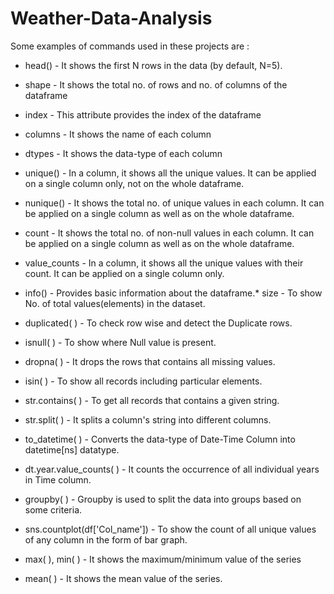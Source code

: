 # Weather-Data-Analysis
Some examples of commands used in these projects are :

* head() - It shows the first N rows in the data (by default, N=5).

* shape - It shows the total no. of rows and no. of columns of the dataframe

* index - This attribute provides the index of the dataframe

* columns - It shows the name of each column

* dtypes - It shows the data-type of each column

* unique() - In a column, it shows all the unique values. It can be applied on a single column only, not on the whole dataframe.

* nunique() - It shows the total no. of unique values in each column. It can be applied on a single column as well as on the whole dataframe.

* count - It shows the total no. of non-null values in each column. It can be applied on a single column as well as on the whole dataframe.

* value_counts - In a column, it shows all the unique values with their count. It can be applied on a single column only.

* info() - Provides basic information about the dataframe.* size - To show No. of total values(elements) in the dataset.

* duplicated( ) - To check row wise and detect the Duplicate rows.

* isnull( ) - To show where Null value is present.

* dropna( ) - It drops the rows that contains all missing values.

* isin( ) - To show all records including particular elements.

* str.contains( ) - To get all records that contains a given string.

* str.split( ) - It splits a column's string into different columns.

* to_datetime( ) - Converts the data-type of Date-Time Column into datetime[ns] datatype.

* dt.year.value_counts( ) - It counts the occurrence of all individual years in Time column.

* groupby( ) - Groupby is used to split the data into groups based on some criteria.

* sns.countplot(df['Col_name']) - To show the count of all unique values of any column in the form of bar graph.

* max( ), min( ) - It shows the maximum/minimum value of the series

* mean( ) - It shows the mean value of the series.
